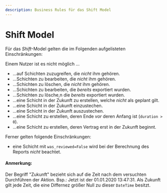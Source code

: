 ```yaml
---
description: Business Rules für das Shift Model
---
```


# Shift Model

Für das *Shift*-Model gelten die im Folgenden aufgelisteten Einschränkungen:

Einem Nutzer ist es nicht möglich ...

* ...auf Schichten zuzugreifen, die *nicht* ihm gehören.
* ...Schichten zu bearbeiten, die *nicht* ihm gehören.
* ...Schichten zu löschen, die *nicht* ihm gehören.
* ...Schichten zu bearbeiten, die *bereits* exportiert wurden.
* ...Schichten zu lösche,n die *bereits* exportiert wurden.
* ...eine Schicht in der Zukunft zu erstellen, welche *nicht* als geplant gilt.
* ...eine Schicht in der Zukunft einzustechen.
* ...eine Schicht in der Zukunft auszustechen.
* ...eine Schicht zu erstellen, deren Ende *vor* deren Anfang ist (`duration > 0`).
* ...eine Schicht zu erstellen, deren Vertrag erst in der Zukunft beginnt.

Ferner gelten folgende Einschränkungen:

* eine Schicht mit `was_reviewed=False` wird bei der Berechnung des Reports *nicht* beachtet.


#### Anmerkung:
Der Begriff "Zukunft" bezieht sich auf die Zeit nach dem versuchten Durchführen der Aktion.
Bsp.: Jetzt ist der 01.01.2020 13:47:31. Als Zukunft gilt jede Zeit, die eine Differnez größer Null zu dieser `DateTime`
besitzt.
